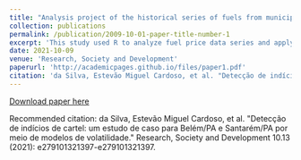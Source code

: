```yaml
---
title: "Analysis project of the historical series of fuels from municipalities in the state of Pará using ARCH and GARCH models"
collection: publications
permalink: /publication/2009-10-01-paper-title-number-1
excerpt: 'This study used R to analyze fuel price data series and apply ARCH and GARCH family forecast models. In it, we model the series using analysis of variance models to understand the behavior of the errors. The main objective of the project is to understand if there are signs of cartel in the behavior of the series either in the variance or in the mean of the series.'
date: 2021-10-09
venue: 'Research, Society and Development'
paperurl: 'http://academicpages.github.io/files/paper1.pdf'
citation: 'da Silva, Estevão Miguel Cardoso, et al. "Detecção de indícios de cartel: um estudo de caso para Belém/PA e Santarém/PA por meio de modelos de volatilidade." Research, Society and Development 10.13 (2021): e279101321397-e279101321397.'
---
```



[Download paper here](http://academicpages.github.io/files/paper1.pdf)

Recommended citation: da Silva, Estevão Miguel Cardoso, et al. "Detecção de indícios de cartel: um estudo de caso para Belém/PA e Santarém/PA por meio de modelos de volatilidade." Research, Society and Development 10.13 (2021): e279101321397-e279101321397.

